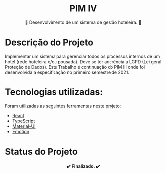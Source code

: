 <h1 align="center">PIM IV</h1>

<p align="center"> 🏨 Desenvolvimento de um sistema de gestão hoteleira. 🏨</p>

# Descrição do Projeto

Implementar um sistema para gerenciar todos os processos internos de um hotel (rede hoteleira e/ou pousada). Deve se ter aderência a LGPD (Lei geral Proteção de Dados). Este Trabalho é continuação do PIM III onde foi desenvolvida a especificação no primeiro semestre de 2021.

# Tecnologias utilizadas:

Foram utilizadas as seguintes ferramentas neste projeto:

- [React](https://pt-br.reactjs.org/)
- [TypeScript](https://www.typescriptlang.org/)
- [Material-UI](https://mui.com/)
- [Emotion](https://emotion.sh/)

# Status do Projeto

<h4 align="center"> 
	✔️  Finalizado.  ✔️
</h4>
